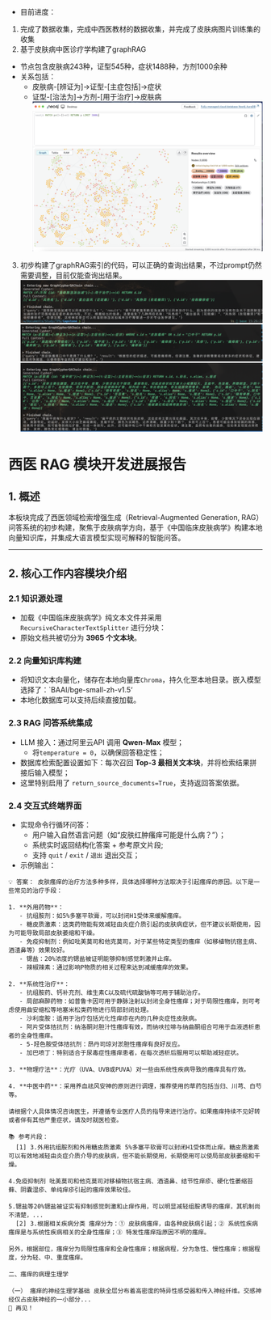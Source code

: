 - 目前进度：
1. 完成了数据收集，完成中西医教材的数据收集，并完成了皮肤病图片训练集的收集
2. 基于皮肤病中医诊疗学构建了graphRAG
- 节点包含皮肤病243种，证型545种，症状1488种，方剂1000余种
- 关系包括：
    - 皮肤病-[辨证为]->证型-[主症包括]->症状
    - 证型-[治法为]->方剂-[用于治疗]->皮肤病
![graph](graph.png)
3. 初步构建了graphRAG索引的代码，可以正确的查询出结果，不过prompt仍然需要调整，目前仅能查询出结果。
    ![quest1](quest1.png)
    ![quest2](quest2.png)
    ![quest3](quest3.png)

# 西医 RAG 模块开发进展报告

## 1. 概述

本板块完成了西医领域检索增强生成（Retrieval-Augmented Generation, RAG）问答系统的初步构建，聚焦于皮肤病学方向，基于《中国临床皮肤病学》构建本地向量知识库，并集成大语言模型实现可解释的智能问答。

---

## 2. 核心工作内容模块介绍

### 2.1 知识源处理
- 加载《中国临床皮肤病学》纯文本文件并采用 `RecursiveCharacterTextSplitter` 进行分块：
- 原始文档共被切分为 **3965 个文本块**。

### 2.2 向量知识库构建
- 将知识文本向量化，储存在本地向量库`Chroma`，持久化至本地目录。嵌入模型选择了：`BAAI/bge-small-zh-v1.5‘
- 本地化数据库可以支持后续直接加载。

### 2.3 RAG 问答系统集成
- LLM 接入：通过阿里云API 调用 **Qwen-Max** 模型；
  - 将`temperature = 0`，以确保回答稳定性；
- 数据库检索配置设置如下：每次召回 **Top-3 最相关文本块**，并将检索结果拼接后输入模型；
- 这里特别启用了 `return_source_documents=True`，支持返回答案依据。

### 2.4 交互式终端界面
- 实现命令行循环问答：
  - 用户输入自然语言问题（如“皮肤红肿瘙痒可能是什么病？”）；
  - 系统实时返回结构化答案 + 参考原文片段;
  - 支持 `quit` / `exit` / `退出` 退出交互；
- 示例输出：
```
💡 答案： 皮肤瘙痒的治疗方法多种多样，具体选择哪种方法取决于引起瘙痒的原因。以下是一些常见的治疗手段：

1. **外用药物**：
   - 抗组胺剂：如5%多塞平软膏，可以封闭H1受体来缓解瘙痒。
   - 糖皮质激素：这类药物能有效减轻由炎症介质引起的皮肤病症状，但不建议长期使用，因为可能导致局部皮肤萎缩和干燥。
   - 免疫抑制剂：例如吡美莫司和他克莫司，对于某些特定类型的瘙痒（如移植物抗宿主病、酒渣鼻等）效果较好。
   - 锶盐：20%浓度的锶盐被证明能够抑制感觉刺激并止痒。
   - 辣椒辣素：通过影响P物质的相关过程来达到减缓瘙痒的效果。

2. **系统性治疗**：
   - 抗组胺药、钙补充剂、维生素C以及硫代硫酸钠等可用于辅助治疗。
   - 局部麻醉药物：如普鲁卡因可用于静脉注射以封闭全身性瘙痒；对于局限性瘙痒，则可考虑使用曲安缩松等地塞米松类药物进行局部封闭处理。
   - 沙利度胺：适用于治疗包括光化性痒疹在内的几种炎症性皮肤病。
   - 阿片受体拮抗剂：纳洛酮对胆汁性瘙痒有效，而纳呋拉啡与纳曲酮组合可用于血液透析患者的全身性瘙痒。
   - 5-羟色胺受体拮抗剂：昂丹司琼对淤胆性瘙痒有良好反应。
   - 加巴喷丁：特别适合于尿毒症性瘙痒患者，在每次透析后服用可以帮助减轻症状。

3. **物理疗法**：光疗（UVA、UVB或PUVA）对一些由系统性疾病导致的瘙痒具有疗效。

4. **中医中药**：采用养血祛风安神的原则进行调理，推荐使用的草药包括当归、川芎、白芍等。

请根据个人具体情况咨询医生，并遵循专业医疗人员的指导来进行治疗。如果瘙痒持续不见好转或者伴有其他严重症状，请及时就医检查。

📚 参考片段：
  [1] 3.外用抗组胺剂和外用糖皮质激素 5%多塞平软膏可以封闭H1受体而止痒。糖皮质激素可以有效地减轻由炎症介质介导的皮肤病，但不能长期使用，长期使用可以使局部皮肤萎缩和干燥。

4.免疫抑制剂 吡美莫司和他克莫司对移植物抗宿主病、酒渣鼻、结节性痒疹、硬化性萎缩苔藓、阴囊湿疹、单纯痒疹引起的瘙痒效果较佳。

5.锶盐等20%锶盐被证实有抑制感觉刺激和止痒作用，可以明显减轻组胺诱导的瘙痒，其机制尚不清楚，...
  [2] 3.根据相关疾病分类 瘙痒分为：① 皮肤病瘙痒，由各种皮肤病引起；② 系统性疾病瘙痒是与系统性疾病相关的全身性瘙痒；③ 特发性瘙痒指原因不明的瘙痒。

另外，根据部位，瘙痒分为局限性瘙痒和全身性瘙痒；根据病程，分为急性、慢性瘙痒；根据程度，分为轻、中、重度瘙痒。

二、瘙痒的病理生理学

（一） 瘙痒的神经生理学基础 皮肤全层分布着高密度的特异性感受器和传入神经纤维。交感神经仅占皮肤神经的一小部分...
👋 再见！
```